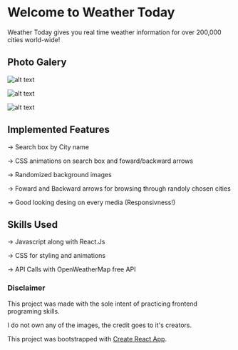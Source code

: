 # Welcome to Weather Today

Weather Today gives you real time weather information for over 200,000 cities world-wide!

## Photo Galery

![alt text](https://i.ibb.co/YWBcxjZ/1-main.png)


![alt text](https://i.ibb.co/yQXK88m/2-main.png)

![alt text](https://i.ibb.co/KKNSvMC/3-main.png)

## Implemented Features

-> Search box by City name

-> CSS animations on search box and foward/backward arrows

-> Randomized background images

-> Foward and Backward arrows for browsing through randoly chosen cities

-> Good looking desing on every media (Responsivness!)

## Skills Used

-> Javascript along with React.Js

-> CSS for styling and animations

-> API Calls with OpenWeatherMap free API

### Disclaimer

This project was made with the sole intent of practicing frontend programing skills.

I do not own any of the images, the credit goes to it's creators.

This project was bootstrapped with [Create React App](https://github.com/facebook/create-react-app).

